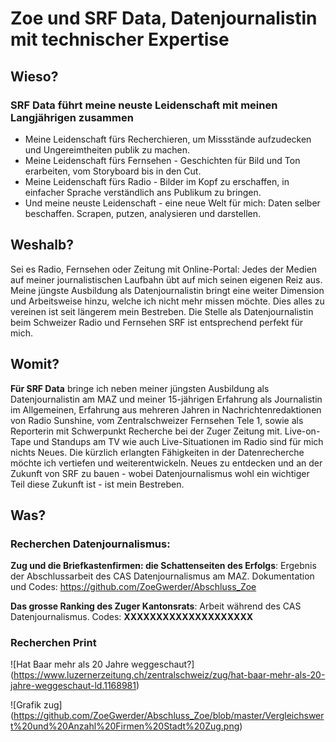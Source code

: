 # Zoe und SRF Data, Datenjournalistin mit technischer Expertise

## Wieso?
### SRF Data führt meine neuste Leidenschaft mit meinen Langjährigen zusammen
 - Meine Leidenschaft fürs Recherchieren, um Missstände aufzudecken und Ungereimtheiten publik zu machen.
 - Meine Leidenschaft fürs Fernsehen - Geschichten für Bild und Ton erarbeiten, vom Storyboard bis in den Cut.   
 - Meine Leidenschaft fürs Radio - Bilder im Kopf zu erschaffen, in einfacher Sprache verständlich ans Publikum zu bringen.
 - Und meine neuste Leidenschaft - eine neue Welt für mich: Daten selber beschaffen. Scrapen, putzen, analysieren und darstellen. 

## Weshalb?
Sei es Radio, Fernsehen oder Zeitung mit Online-Portal: Jedes der Medien auf meiner journalistischen Laufbahn übt auf mich seinen eigenen Reiz aus. Meine jüngste Ausbildung als Datenjournalistin bringt eine weiter Dimension und Arbeitsweise hinzu, welche ich nicht mehr missen möchte. Dies alles zu vereinen ist seit längerem mein Bestreben. Die Stelle als Datenjournalistin beim Schweizer Radio und Fernsehen SRF ist entsprechend perfekt für mich. 

## Womit?
**Für SRF Data** bringe ich neben meiner jüngsten Ausbildung als Datenjournalistin am MAZ und meiner 15-jährigen Erfahrung als Journalistin im Allgemeinen, Erfahrung aus mehreren Jahren in Nachrichtenredaktionen von Radio Sunshine, vom Zentralschweizer Fernsehen Tele 1,  sowie als Reporterin mit Schwerpunkt Recherche bei der Zuger Zeitung mit. Live-on-Tape und Standups am TV wie auch Live-Situationen im Radio sind für mich nichts Neues. Die kürzlich erlangten Fähigkeiten in der Datenrecherche möchte ich vertiefen und weiterentwickeln. Neues zu entdecken und an der Zukunft von SRF zu bauen - wobei Datenjournalismus wohl ein wichtiger Teil diese Zukunft ist - ist mein Bestreben.    


## Was?
### Recherchen Datenjournalismus: 
**Zug und die Briefkastenfirmen: die Schattenseiten des Erfolgs**: Ergebnis der Abschlussarbeit des CAS Datenjournalismus am MAZ. Dokumentation und Codes: https://github.com/ZoeGwerder/Abschluss_Zoe

**Das grosse Ranking des Zuger Kantonsrats**: Arbeit während des CAS Datenjournalismus. Codes: **XXXXXXXXXXXXXXXXXXXX**
### Recherchen Print
![Hat Baar mehr als 20 Jahre weggeschaut?] 
(https://www.luzernerzeitung.ch/zentralschweiz/zug/hat-baar-mehr-als-20-jahre-weggeschaut-ld.1168981)

![Grafik zug] (https://github.com/ZoeGwerder/Abschluss_Zoe/blob/master/Vergleichswert%20und%20Anzahl%20Firmen%20Stadt%20Zug.png)






